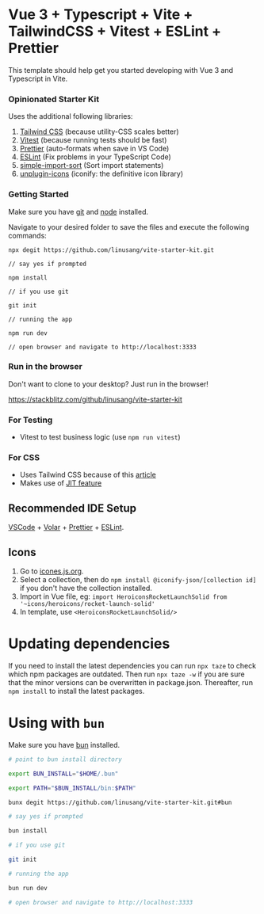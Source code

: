 # Vue 3 + Typescript + Vite + TailwindCSS + Vitest + ESLint + Prettier

This template should help get you started developing with Vue 3 and Typescript in Vite.

### Opinionated Starter Kit

Uses the additional following libraries:

1. [Tailwind CSS](https://tailwindcss.com/) (because utility-CSS scales better)
2. [Vitest](https://vitest.dev/) (because running tests should be fast)
3. [Prettier](https://prettier.io/) (auto-formats when save in VS Code)
4. [ESLint](https://eslint.org/) (Fix problems in your TypeScript Code)
5. [simple-import-sort](https://github.com/lydell/eslint-plugin-simple-import-sort) (Sort import statements)
6. [unplugin-icons](https://github.com/antfu/unplugin-icons) (iconify: the definitive icon library)

### Getting Started

Make sure you have [git](https://git-scm.com/) and [node](https://nodejs.org/) installed.

Navigate to your desired folder to save the files
and execute the following commands:

```
npx degit https://github.com/linusang/vite-starter-kit.git

// say yes if prompted

npm install

// if you use git

git init

// running the app

npm run dev

// open browser and navigate to http://localhost:3333

```

### Run in the browser

Don't want to clone to your desktop? Just run in the browser!

https://stackblitz.com/github/linusang/vite-starter-kit

### For Testing

- Vitest to test business logic (use `npm run vitest`)

### For CSS

- Uses Tailwind CSS because of this [article](https://adamwathan.me/css-utility-classes-and-separation-of-concerns/)
- Makes use of [JIT feature](https://www.youtube.com/watch?v=3O_3X7InOw8)

## Recommended IDE Setup

[VSCode](https://code.visualstudio.com/) + [Volar](https://marketplace.visualstudio.com/items?itemName=johnsoncodehk.volar) + [Prettier](https://marketplace.visualstudio.com/items?itemName=esbenp.prettier-vscode) + [ESLint](https://marketplace.visualstudio.com/items?itemName=dbaeumer.vscode-eslint).

## Icons

1. Go to [icones.js.org](https://icones.js.org/).
2. Select a collection, then do `npm install @iconify-json/[collection id]` if you don't have the collection installed.
3. Import in Vue file, eg: `import HeroiconsRocketLaunchSolid from '~icons/heroicons/rocket-launch-solid'`
4. In template, use `<HeroiconsRocketLaunchSolid/>`

# Updating dependencies

If you need to install the latest dependencies you can run `npx taze` to check which npm packages are outdated. Then run `npx taze -w` if you are sure that the minor versions can be overwritten in package.json. Thereafter, run `npm install` to install the latest packages.

# Using with `bun`

Make sure you have [bun](https://bun.sh/) installed.

```bash
# point to bun install directory

export BUN_INSTALL="$HOME/.bun"

export PATH="$BUN_INSTALL/bin:$PATH"

bunx degit https://github.com/linusang/vite-starter-kit.git#bun

# say yes if prompted

bun install

# if you use git

git init

# running the app

bun run dev

# open browser and navigate to http://localhost:3333

```
